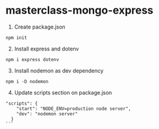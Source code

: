 # masterclass-mongo-express

1. Create package.json 
```
npm init
```
2. Install express and dotenv 
```
npm i express dotenv
```
3. Install nodemon as dev dependency
```
npm i -D nodemon
```
4. Update scripts section on package.json 
````
"scripts": {
    "start": "NODE_ENV=production node server",
    "dev": "nodemon server"
  }
```

